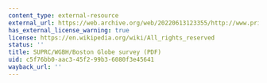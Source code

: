```yaml
---
content_type: external-resource
external_url: https://web.archive.org/web/20220613123355/http://www.princetonresearchassociates.com/4_20_Suffolk_state_residents_toplines.pdf
has_external_license_warning: true
license: https://en.wikipedia.org/wiki/All_rights_reserved
status: ''
title: SUPRC/WGBH/Boston Globe survey (PDF)
uid: c5f76bb0-aac3-45f2-99b3-6080f3e45641
wayback_url: ''
---
```

